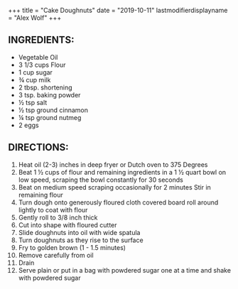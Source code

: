 +++
title = "Cake Doughnuts"
date = "2019-10-11"
lastmodifierdisplayname = "Alex Wolf"
+++

## INGREDIENTS:

* Vegetable Oil
* 3 1/3 cups Flour
* 1 cup sugar
* ¾ cup milk
* 2 tbsp. shortening
* 3 tsp. baking powder
* ½ tsp salt
* ½ tsp ground cinnamon
* ¼ tsp ground nutmeg
* 2 eggs

## DIRECTIONS:

1.	Heat oil (2-3) inches in deep fryer or Dutch oven to 375 Degrees
2.	Beat 1 ½ cups of flour and remaining ingredients in a 1 ½ quart bowl on low speed, scraping the bowl constantly for 30 seconds
3.	Beat on medium speed scraping occasionally for 2 minutes Stir in remaining flour
4.	Turn dough onto generously floured cloth covered board roll around lightly to coat with flour
5.	Gently roll to 3/8 inch thick
6.	Cut into shape with floured cutter
7.	Slide doughnuts into oil with wide spatula
8.	Turn doughnuts as they rise to the surface
9.	Fry to golden brown (1 -  1.5 minutes)
10.	Remove carefully from oil
11.	Drain
12.	Serve plain or put in a bag with powdered sugar one at a time and shake with powdered sugar
